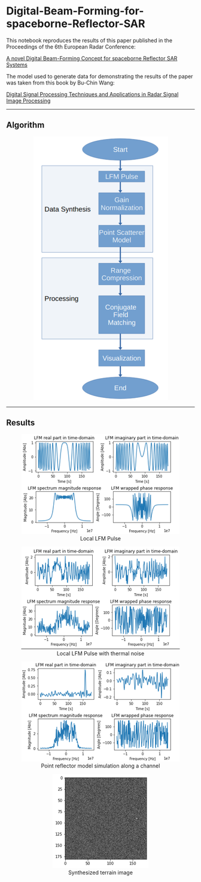 # Digital-Beam-Forming-for-spaceborne-Reflector-SAR
This notebook reproduces the results of this paper published in the Proceedings of the 6th European Radar Conference: 

[A novel Digital Beam-Forming Concept for spaceborne Reflector SAR Systems](https://ieeexplore.ieee.org/abstract/document/5306998)

The model used to generate data for demonstrating the results of the paper was taken from this book by Bu-Chin Wang:

[Digital Signal Processing Techniques and Applications in Radar Signal Image Processing](https://www.wiley.com/en-us/Digital+Signal+Processing+Techniques+and+Applications+in+Radar+Image+Processing-p-9780470377826)


---

## Algorithm
<figure>
    <center>
      <img src="images/algorithmic_flow.png"  />
    </center>
</figure> 

---
## Results

<figure>
    <center>
      <img src="images/lfm.png"  />
        <figcaption>
            Local LFM Pulse
        </figcaption>
    </center>
</figure> 

<figure>
    <center>
      <img src="images/noisy.png" />
        <figcaption>
            Local LFM Pulse with thermal noise
        </figcaption>
    </center>
</figure> 

<figure>
    <center>
      <img src="images/target_channel.png" />
        <figcaption>
            Point reflector model simulation along a channel
        </figcaption>
    </center>
</figure> 

<figure>
    <center>
      <img src="images/target_image.png"  />
        <figcaption>
            Synthesized terrain image
        </figcaption>
    </center>
</figure> 
